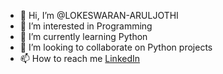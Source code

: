 - 👋 Hi, I’m @LOKESWARAN-ARULJOTHI
- 👀 I’m interested in Programming
- 🌱 I’m currently learning Python
- 💞️ I’m looking to collaborate on Python projects
- 📫 How to reach me [LinkedIn](https://www.linkedin.com/in/lokeswaran-aruljothi/)

<!---
LOKESWARAN-ARULJOTHI/LOKESWARAN-ARULJOTHI is a ✨ special ✨ repository because its `README.md` (this file) appears on your GitHub profile.
You can click the Preview link to take a look at your changes.
--->
